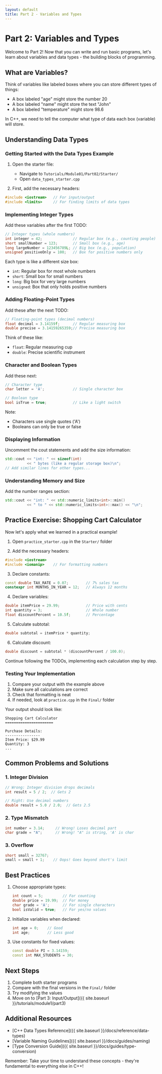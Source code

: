 ```yaml
---
layout: default
title: Part 2 - Variables and Types
---
```


# Part 2: Variables and Types

Welcome to Part 2! Now that you can write and run basic programs, let's learn about variables and data types - the building blocks of programming.

## What are Variables?

Think of variables like labeled boxes where you can store different types of things:
- A box labeled "age" might store the number 20
- A box labeled "name" might store the text "John"
- A box labeled "temperature" might store 98.6

In C++, we need to tell the computer what type of data each box (variable) will store.

## Understanding Data Types

### Getting Started with the Data Types Example

1. Open the starter file:
   - Navigate to `Tutorials/Module01/Part02/Starter/`
   - Open `data_types_starter.cpp`

2. First, add the necessary headers:
```cpp
#include <iostream>   // For input/output
#include <limits>     // For finding limits of data types
```

### Implementing Integer Types

Add these variables after the first TODO:
```cpp
// Integer types (whole numbers)
int integer = 42;              // Regular box (e.g., counting people)
short smallNumber = 123;       // Small box (e.g., age)
long largeNumber = 123456789L; // Big box (e.g., population)
unsigned positiveOnly = 100;   // Box for positive numbers only
```

Each type is like a different size box:
- `int`: Regular box for most whole numbers
- `short`: Small box for small numbers
- `long`: Big box for very large numbers
- `unsigned`: Box that only holds positive numbers

### Adding Floating-Point Types

Add these after the next TODO:
```cpp
// Floating-point types (decimal numbers)
float decimal = 3.14159f;      // Regular measuring box
double precise = 3.14159265359;// Precise measuring box
```

Think of these like:
- `float`: Regular measuring cup
- `double`: Precise scientific instrument

### Character and Boolean Types

Add these next:
```cpp
// Character type
char letter = 'A';             // Single character box

// Boolean type
bool isTrue = true;            // Like a light switch
```

Note:
- Characters use single quotes ('A')
- Booleans can only be true or false

### Displaying Information

Uncomment the cout statements and add the size information:
```cpp
std::cout << "int: " << sizeof(int) 
          << " bytes (like a regular storage box)\n";
// Add similar lines for other types...
```

### Understanding Memory and Size

Add the number ranges section:
```cpp
std::cout << "int: " << std::numeric_limits<int>::min() 
          << " to " << std::numeric_limits<int>::max() << "\n";
```

## Practice Exercise: Shopping Cart Calculator

Now let's apply what we learned in a practical example!

1. Open `practice_starter.cpp` in the `Starter/` folder

2. Add the necessary headers:
```cpp
#include <iostream>
#include <iomanip>    // For formatting numbers
```

3. Declare constants:
```cpp
const double TAX_RATE = 0.07;        // 7% sales tax
constexpr int MONTHS_IN_YEAR = 12;   // Always 12 months
```

4. Declare variables:
```cpp
double itemPrice = 29.99;            // Price with cents
int quantity = 3;                    // Whole number
float discountPercent = 10.5f;       // Percentage
```

5. Calculate subtotal:
```cpp
double subtotal = itemPrice * quantity;
```

6. Calculate discount:
```cpp
double discount = subtotal * (discountPercent / 100.0);
```

Continue following the TODOs, implementing each calculation step by step.

### Testing Your Implementation

1. Compare your output with the example above
2. Make sure all calculations are correct
3. Check that formatting is neat
4. If needed, look at `practice.cpp` in the `Final/` folder

Your output should look like:
```
Shopping Cart Calculator
======================

Purchase Details:
----------------
Item Price: $29.99
Quantity: 3
...
```

## Common Problems and Solutions

### 1. Integer Division
```cpp
// Wrong: Integer division drops decimals
int result = 5 / 2;  // Gets 2

// Right: Use decimal numbers
double result = 5.0 / 2.0;  // Gets 2.5
```

### 2. Type Mismatch
```cpp
int number = 3.14;     // Wrong! Loses decimal part
char grade = "A";      // Wrong! "A" is string, 'A' is char
```

### 3. Overflow
```cpp
short small = 32767;
small = small + 1;    // Oops! Goes beyond short's limit
```

## Best Practices
1. Choose appropriate types:
   ```cpp
   int count = 5;         // For counting
   double price = 19.99;  // For money
   char grade = 'A';      // For single characters
   bool isValid = true;   // For yes/no values
   ```

2. Initialize variables when declared:
   ```cpp
   int age = 0;    // Good
   int age;        // Less good
   ```

3. Use constants for fixed values:
   ```cpp
   const double PI = 3.14159;
   const int MAX_STUDENTS = 30;
   ```

## Next Steps
1. Complete both starter programs
2. Compare with the final versions in the `Final/` folder
3. Try modifying the values
4. Move on to [Part 3: Input/Output]({{ site.baseurl }}/tutorials/module1/part3)

## Additional Resources
- [C++ Data Types Reference]({{ site.baseurl }}/docs/reference/data-types)
- [Variable Naming Guidelines]({{ site.baseurl }}/docs/guides/naming)
- [Type Conversion Guide]({{ site.baseurl }}/docs/guides/type-conversion)

Remember: Take your time to understand these concepts - they're fundamental to everything else in C++!
